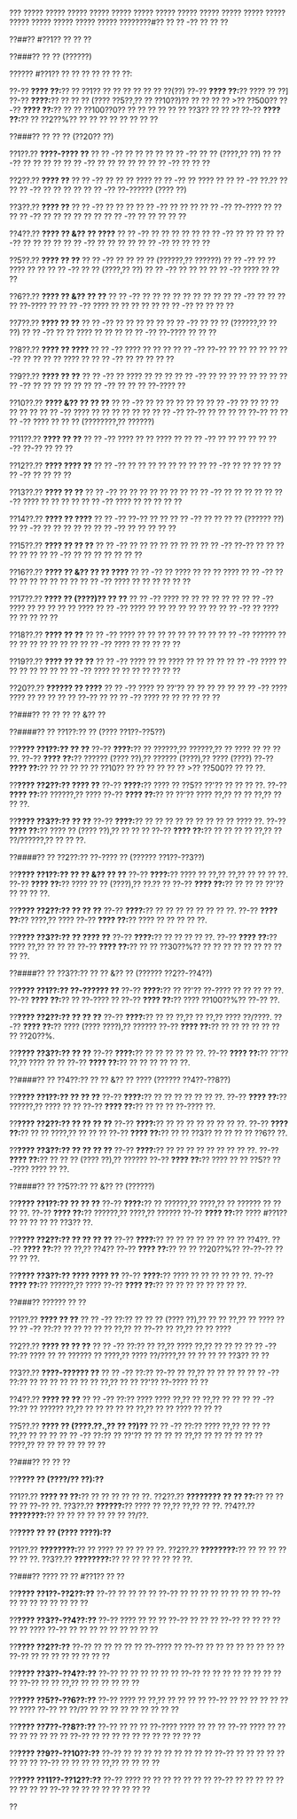 ??? ????? ????? ????? ????? ????? ????? ????? ????? ????? ????? ????? ????? ????? ????? ????? ????? ????? ????????#?? ?? ?? -?? ?? ?? ??

??##?? #??1?? ?? ?? ??

??###?? ?? ?? (??????)

?????? #??1?? ?? ?? ?? ?? ?? ?? ??:

??-?? **???? ??:**?? ?? ??1?? ?? ?? ?? ?? ?? ?? ??(??)
??-?? **???? ??:**?? ???? ?? ??]
??-?? **????:**?? ?? ?? ?? (???? ??5??,?? ?? ??10??)?? ?? ?? ?? ?? >?? ??500??
??-?? **???? ??:**?? ?? ?? ??100??0?? ?? ?? ?? ?? ?? ?? ??3?? ?? ?? ??
??-?? **???? ??:**?? ?? ??2??%?? ?? ?? ?? ?? ?? ?? ?? ??

??###?? ?? ?? ?? (??20?? ??)

??1??.?? **????-???? ??**
??  ?? -?? ?? ?? ?? ??
??  ?? -?? ?? ?? (????,?? ??)
??  ?? -?? ?? ?? ?? ??
??  ?? -?? ?? ?? ?? ?? ??
??  ?? -?? ?? ?? ??

??2??.?? **???? ??**
??  ?? -?? ?? ?? ?? ????
??  ?? -?? ?? ???? ??
??  ?? -?? ??.?? ??
??  ?? -?? ?? ?? ?? ??
??  ?? -?? ??-?????? (???? ??)

??3??.?? **???? ??**
??  ?? -?? ?? ?? ??
??  ?? -?? ?? ?? ??
??  ?? -?? ??-???? ?? ??
??  ?? -?? ?? ?? ?? ?? ?? ??
??  ?? -?? ?? ?? ?? ?? ??

??4??.?? **???? ?? &?? ?? ????**
??  ?? -?? ?? ?? ?? ?? ??
??  ?? -?? ?? ?? ??
??  ?? -?? ?? ?? ?? ??
??  ?? -?? ?? ?? ?? ??
??  ?? -?? ?? ?? ?? ??

??5??.?? **???? ?? ??**
??  ?? -?? ?? ?? ?? ?? (??????,?? ??????)
??  ?? -?? ?? ?? ???? ?? ??
??  ?? -?? ?? ?? (????,?? ??)
??  ?? -?? ?? ?? ??
??  ?? -?? ???? ?? ?? ??

??6??.?? **???? ?? &?? ?? ??**
??  ?? -?? ?? ?? ?? ?? ?? ?? ?? ??
??  ?? -?? ?? ?? ?? ?? ??-???? ??
??  ?? -?? ???? ?? ?? ?? ?? ??
??  ?? -?? ?? ?? ?? ??

??7??.?? **???? ?? ??**
??  ?? -?? ?? ?? ?? ?? ??
??  ?? -?? ?? ?? ?? (??????,?? ?? ??)
??  ?? -?? ?? ?? ???? ?? ?? ??
??  ?? -?? ??-???? ?? ?? ??

??8??.?? **???? ?? ????**
??  ?? -?? ???? ?? ?? ??
??  ?? -?? ??-?? ?? ?? ?? ??
??  ?? -?? ?? ?? ?? ?? ???? ??
??  ?? -?? ?? ?? ?? ?? ??

??9??.?? **???? ?? ??**
??  ?? -?? ?? ???? ?? ?? ??
??  ?? -?? ?? ?? ?? ?? ?? ?? ??
??  ?? -?? ?? ?? ?? ?? ??
??  ?? -?? ?? ?? ?? ??-???? ??

??10??.?? **???? &?? ?? ?? ??**
??   ?? -?? ?? ?? ?? ?? ?? ??
??   ?? -?? ?? ?? ?? ?? ?? ?? ??
??   ?? -?? ???? ?? ?? ?? ?? ?? ??
??   ?? -?? ??-?? ?? ?? ?? ?? ??-?? ??
??   ?? -?? ???? ?? ?? ?? (????????,?? ??????)

??11??.?? **???? ?? ??**
??   ?? -?? ???? ?? ?? ???? ??
??   ?? -?? ?? ?? ?? ??
??   ?? -?? ??-?? ?? ?? ??

??12??.?? **???? ???? ??**
??   ?? -?? ?? ?? ?? ?? ?? ?? ??
??   ?? -?? ?? ?? ?? ??
??   ?? -?? ?? ?? ?? ??

??13??.?? **???? ?? ??**
??   ?? -?? ?? ?? ?? ?? ?? ?? ??
??   ?? -?? ?? ?? ?? ??
??   ?? -?? ???? ?? ?? ?? ??
??   ?? -?? ???? ?? ?? ?? ?? ??

??14??.?? **???? ?? ????**
??   ?? -?? ??-?? ?? ??
??   ?? -?? ?? ?? ?? ?? (?????? ??)
??   ?? -?? ?? ?? ?? ?? ??
??   ?? -?? ?? ?? ?? ?? ??

??15??.?? **???? ?? ?? ??**
??   ?? -?? ?? ?? ?? ?? ?? ?? ??
??   ?? -?? ??-?? ?? ?? ?? ?? ?? ??
??   ?? -?? ?? ?? ?? ?? ?? ?? ??

??16??.?? **???? ?? &?? ?? ?? ????**
??   ?? -?? ?? ???? ?? ?? ?? ????
??   ?? -?? ?? ?? ?? ?? ?? ?? ?? ??
??   ?? -?? ???? ?? ?? ?? ?? ?? ??

??17??.?? **???? ?? (????)?? ?? ??**
??   ?? -?? ???? ?? ?? ?? ?? ?? ??
??   ?? -?? ???? ?? ?? ?? ?? ?? ????
??   ?? -?? ???? ?? ?? ?? ?? ?? ?? ??
??   ?? -?? ?? ???? ?? ?? ?? ?? ??

??18??.?? **???? ?? ??**
??   ?? -?? ???? ?? ?? ?? ?? ?? ?? ?? ??
??   ?? -?? ?????? ?? ?? ?? ?? ?? ?? ?? ??
??   ?? -?? ???? ?? ?? ?? ?? ??

??19??.?? **???? ?? ?? ??**
??   ?? -?? ???? ?? ?? ???? ?? ?? ?? ??
??   ?? -?? ???? ?? ?? ?? ?? ?? ??
??   ?? -?? ???? ?? ?? ?? ?? ?? ?? ??

??20??.?? **?????? ?? ????**
??   ?? -?? ???? ?? ??'?? ?? ?? ?? ?? ??
??   ?? -?? ???? ???? ?? ?? ?? ?? ?? ??-?? ??
??   ?? -?? ???? ?? ?? ?? ?? ?? ??

??###?? ?? ?? ?? ?? &?? ??

??####?? ?? ??1??:?? ?? (???? ??1??-??5??)

??**???? ??1??:?? ?? ??**
??-?? **????:**?? ?? ??????,?? ??????,?? ?? ???? ?? ?? ?? ??.
??-?? **???? ??:**?? ?????? (???? ??),?? ?????? (????),?? ???? (????)
??-?? **???? ??:**?? ?? ?? ?? ?? ?? ??10?? ?? ?? ?? ?? ?? ?? >?? ??500?? ?? ?? ??.

??**???? ??2??:?? ???? ??**
??-?? **????:**?? ???? ?? ??5?? ??'?? ?? ?? ?? ??.
??-?? **???? ??:**?? ??????,?? ????
??-?? **???? ??:**?? ?? ??'?? ???? ??,?? ?? ?? ??,?? ?? ?? ??.

??**???? ??3??:?? ?? ??**
??-?? **????:**?? ?? ?? ?? ?? ?? ?? ?? ?? ?? ???? ??.
??-?? **???? ??:**?? ???? ?? (???? ??),?? ?? ?? ??
??-?? **???? ??:**?? ?? ?? ?? ?? ??,?? ?? ??/??????,?? ?? ?? ??.

??####?? ?? ??2??:?? ??-???? ?? (?????? ??1??-??3??)

??**???? ??1??:?? ?? ?? &?? ?? ??**
??-?? **????:**?? ???? ?? ??,?? ??,?? ?? ?? ?? ??.
??-?? **???? ??:**?? ???? ?? ?? (????),?? ??.?? ??
??-?? **???? ??:**?? ?? ?? ?? ??'?? ?? ?? ?? ??.

??**???? ??2??:?? ?? ?? ??**
??-?? **????:**?? ?? ?? ?? ?? ?? ?? ?? ??.
??-?? **???? ??:**?? ????,?? ????
??-?? **???? ??:**?? ???? ?? ?? ?? ?? ??.

??**???? ??3??:?? ?? ???? ??**
??-?? **????:**?? ?? ?? ?? ?? ??.
??-?? **???? ??:**?? ???? ??,?? ?? ?? ??
??-?? **???? ??:**?? ?? ?? ??30??%?? ?? ?? ?? ?? ?? ?? ?? ?? ?? ??.

??####?? ?? ??3??:?? ?? ?? &?? ?? (?????? ??2??-??4??)

??**???? ??1??:?? ??-?????? ??**
??-?? **????:**?? ?? ??'?? ??-???? ?? ?? ?? ?? ??.
??-?? **???? ??:**?? ?? ??-???? ??
??-?? **???? ??:**?? ???? ??100??%?? ??-?? ??.

??**???? ??2??:?? ?? ?? ??**
??-?? **????:**?? ?? ?? ??,?? ?? ??,?? ???? ??/????.
??-?? **???? ??:**?? ???? (???? ????),?? ??????
??-?? **???? ??:**?? ?? ?? ?? ?? ?? ?? ?? ??20??%.

??**???? ??3??:?? ?? ??**
??-?? **????:**?? ?? ?? ?? ?? ?? ??.
??-?? **???? ??:**?? ??'?? ??,?? ???? ?? ??
??-?? **???? ??:**?? ?? ?? ?? ?? ?? ??.

??####?? ?? ??4??:?? ?? ?? &?? ?? ???? (?????? ??4??-??8??)

??**???? ??1??:?? ?? ?? ??**
??-?? **????:**?? ?? ?? ?? ?? ?? ?? ??.
??-?? **???? ??:**?? ??????,?? ???? ?? ??
??-?? **???? ??:**?? ?? ?? ?? ??-???? ??.

??**???? ??2??:?? ?? ?? ?? ??**
??-?? **????:**?? ?? ?? ?? ?? ?? ?? ?? ??.
??-?? **???? ??:**?? ?? ?? ????,?? ?? ?? ??
??-?? **???? ??:**?? ?? ?? ??3?? ?? ?? ?? ?? ??6?? ??.

??**???? ??3??:?? ?? ?? ?? ??**
??-?? **????:**?? ?? ?? ?? ?? ?? ?? ?? ?? ??.
??-?? **???? ??:**?? ?? ?? ?? (???? ??),?? ??????
??-?? **???? ??:**?? ???? ?? ?? ??5?? ??-???? ???? ?? ??.

??####?? ?? ??5??:?? ?? &?? ?? (??????)

??**???? ??1??:?? ?? ?? ??**
??-?? **????:**?? ?? ??????,?? ????,?? ?? ?????? ?? ?? ?? ??.
??-?? **???? ??:**?? ??????,?? ????,?? ??????
??-?? **???? ??:**?? ???? #??1?? ?? ?? ?? ?? ?? ??3?? ??.

??**???? ??2??:?? ?? ?? ?? ??**
??-?? **????:**?? ?? ?? ?? ?? ?? ?? ?? ?? ??4??.
??-?? **???? ??:**?? ?? ??,?? ??4??
??-?? **???? ??:**?? ?? ?? ??20??%?? ??-??-?? ?? ?? ?? ??.

??**???? ??3??:?? ???? ???? ??**
??-?? **????:**?? ???? ?? ?? ?? ?? ?? ??.
??-?? **???? ??:**?? ??????,?? ????
??-?? **???? ??:**?? ?? ?? ?? ?? ?? ?? ?? ??.

??###?? ?????? ?? ??

??1??.?? **???? ?? ??**
??  ?? -?? ??:?? ?? ?? ?? (???? ??),?? ?? ?? ??,?? ?? ???? ??
??  ?? -?? ??:?? ?? ?? ?? ?? ?? ??,?? ?? ??-?? ?? ??,?? ?? ?? ????

??2??.?? **???? ?? ?? ??**
??  ?? -?? ??:?? ?? ??,?? ???? ??,?? ?? ?? ??
??  ?? -?? ??:?? ???? ?? ?? ?????? ?? ????,?? ???? ??/????,?? ?? ?? ?? ?? ??3?? ?? ??

??3??.?? **????-?????? ??**
??  ?? -?? ??:?? ??-?? ?? ??,?? ?? ?? ?? ??
??  ?? -?? ??:?? ?? ?? ?? ?? ?? ?? ?? ??,?? ?? ?? ??'?? ??-???? ?? ??

??4??.?? **???? ?? ??**
??  ?? -?? ??:?? ???? ???? ??,?? ?? ??,?? ?? ??
??  ?? -?? ??:?? ?? ?????? ??,?? ?? ?? ?? ?? ?? ??,?? ?? ?? ???? ?? ?? ??

??5??.?? **???? ?? (????.??.,?? ?? ??)??**
??  ?? -?? ??:?? ???? ??,?? ?? ?? ?? ??,?? ?? ?? ??
??  ?? -?? ??:?? ?? ??'?? ?? ?? ?? ?? ??,?? ?? ?? ?? ?? ?? ?? ????,?? ?? ?? ?? ?? ?? ?? ??

??###?? ?? ?? ??

??**???? ?? (????/?? ??):??**

??1??.?? **???? ?? ??:**?? ?? ?? ?? ?? ?? ??.
??2??.?? **???????? ?? ?? ??:**?? ?? ?? ?? ?? ??-?? ??.
??3??.?? **??????:**?? ???? ?? ??,?? ??,?? ?? ??.
??4??.?? **????????:**?? ?? ?? ?? ?? ?? ?? ?? ??/??.

??**???? ?? ?? (???? ????):??**

??1??.?? **????????:**?? ?? ???? ?? ?? ?? ?? ??.
??2??.?? **????????:**?? ?? ?? ?? ?? ?? ?? ??.
??3??.?? **????????:**?? ?? ?? ?? ?? ?? ?? ??.

??###?? ???? ?? ?? #??1?? ?? ??

??**???? ??1??-??2??:??**
??-?? ?? ?? ?? ??
??-?? ?? ?? ?? ?? ?? ?? ?? ??
??-?? ?? ?? ?? ?? ?? ?? ?? ??

??**???? ??3??-??4??:??**
??-?? ???? ?? ?? ?? ??-?? ?? ?? ??
??-?? ?? ?? ?? ?? ?? ?? ????
??-?? ?? ?? ?? ?? ?? ?? ?? ?? ??

??**???? ??2??:??**
??-?? ?? ?? ?? ?? ?? ??-???? ??
??-?? ?? ?? ?? ?? ?? ?? ?? ??
??-?? ?? ?? ?? ?? ?? ?? ?? ??

??**???? ??3??-??4??:??**
??-?? ?? ?? ?? ?? ?? ??
??-?? ?? ?? ?? ?? ?? ?? ?? ?? ??
??-?? ?? ?? ??,?? ?? ?? ?? ?? ?? ??

??**???? ??5??-??6??:??**
??-?? ???? ?? ??,?? ?? ?? ?? ??
??-?? ?? ?? ?? ?? ?? ?? ?? ????
??-?? ?? ??/?? ?? ?? ?? ?? ?? ?? ?? ?? ??

??**???? ??7??-??8??:??**
??-?? ?? ?? ?? ??-???? ???? ?? ?? ??
??-?? ???? ?? ?? ?? ?? ?? ?? ?? ??
??-?? ?? ?? ?? ?? ?? ?? ?? ?? ?? ?? ??

??**???? ??9??-??10??:??**
??-?? ?? ?? ?? ?? ?? ?? ?? ?? ??
??-?? ?? ?? ?? ?? ?? ?? ?? ??
??-?? ?? ?? ?? ?? ??,?? ?? ?? ?? ??

??**???? ??11??-??12??:??**
??-?? ???? ?? ?? ?? ?? ?? ?? ??
??-?? ?? ?? ?? ?? ?? ?? ?? ?? ??
??-?? ?? ?? ?? ?? ?? ?? ?? ??

??